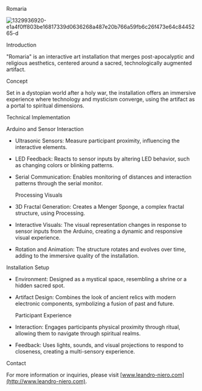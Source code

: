   Romaria

![1329936920-e1a4f0ff803be16817339d0636268a487e20b766a59fb6c26f473e64c8445265-d](https://github.com/leniero/romaria/assets/67974866/155064a5-28fe-4152-8271-52cb738a77a0)

  Introduction

"Romaria" is an interactive art installation that merges post-apocalyptic and religious aesthetics, centered around a sacred, technologically augmented artifact.

  Concept

Set in a dystopian world after a holy war, the installation offers an immersive experience where technology and mysticism converge, using the artifact as a portal to spiritual dimensions.

  Technical Implementation

  Arduino and Sensor Interaction

- Ultrasonic Sensors: Measure participant proximity, influencing the interactive elements.
- LED Feedback: Reacts to sensor inputs by altering LED behavior, such as changing colors or blinking patterns.
- Serial Communication: Enables monitoring of distances and interaction patterns through the serial monitor.

  Processing Visuals

- 3D Fractal Generation: Creates a Menger Sponge, a complex fractal structure, using Processing.
- Interactive Visuals: The visual representation changes in response to sensor inputs from the Arduino, creating a dynamic and responsive visual experience.
- Rotation and Animation: The structure rotates and evolves over time, adding to the immersive quality of the installation.

Installation Setup

- Environment: Designed as a mystical space, resembling a shrine or a hidden sacred spot.
- Artifact Design: Combines the look of ancient relics with modern electronic components, symbolizing a fusion of past and future.

  Participant Experience

- Interaction: Engages participants physical proximity through ritual, allowing them to navigate through spiritual realms.
- Feedback: Uses lights, sounds, and visual projections to respond to closeness, creating a multi-sensory experience.

Contact

For more information or inquiries, please visit [www.leandro-niero.com](http://www.leandro-niero.com).
